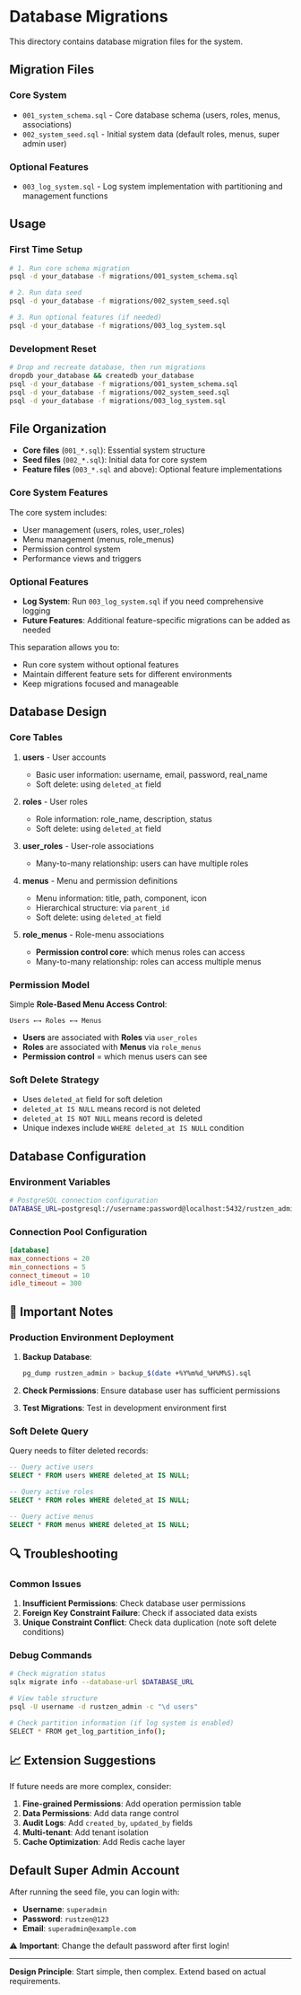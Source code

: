 # Database Migrations

This directory contains database migration files for the system.

## Migration Files

### Core System

- `001_system_schema.sql` - Core database schema (users, roles, menus, associations)
- `002_system_seed.sql` - Initial system data (default roles, menus, super admin user)

### Optional Features

- `003_log_system.sql` - Log system implementation with partitioning and management functions

## Usage

### First Time Setup

```bash
# 1. Run core schema migration
psql -d your_database -f migrations/001_system_schema.sql

# 2. Run data seed
psql -d your_database -f migrations/002_system_seed.sql

# 3. Run optional features (if needed)
psql -d your_database -f migrations/003_log_system.sql
```

### Development Reset

```bash
# Drop and recreate database, then run migrations
dropdb your_database && createdb your_database
psql -d your_database -f migrations/001_system_schema.sql
psql -d your_database -f migrations/002_system_seed.sql
psql -d your_database -f migrations/003_log_system.sql
```

## File Organization

- **Core files** (`001_*.sql`): Essential system structure
- **Seed files** (`002_*.sql`): Initial data for core system
- **Feature files** (`003_*.sql` and above): Optional feature implementations

### Core System Features

The core system includes:

- User management (users, roles, user_roles)
- Menu management (menus, role_menus)
- Permission control system
- Performance views and triggers

### Optional Features

- **Log System**: Run `003_log_system.sql` if you need comprehensive logging
- **Future Features**: Additional feature-specific migrations can be added as needed

This separation allows you to:

- Run core system without optional features
- Maintain different feature sets for different environments
- Keep migrations focused and manageable

## Database Design

### Core Tables

1. **users** - User accounts

   - Basic user information: username, email, password, real_name
   - Soft delete: using `deleted_at` field

2. **roles** - User roles

   - Role information: role_name, description, status
   - Soft delete: using `deleted_at` field

3. **user_roles** - User-role associations

   - Many-to-many relationship: users can have multiple roles

4. **menus** - Menu and permission definitions

   - Menu information: title, path, component, icon
   - Hierarchical structure: via `parent_id`
   - Soft delete: using `deleted_at` field

5. **role_menus** - Role-menu associations
   - **Permission control core**: which menus roles can access
   - Many-to-many relationship: roles can access multiple menus

### Permission Model

Simple **Role-Based Menu Access Control**:

```
Users ←→ Roles ←→ Menus
```

- **Users** are associated with **Roles** via `user_roles`
- **Roles** are associated with **Menus** via `role_menus`
- **Permission control** = which menus users can see

### Soft Delete Strategy

- Uses `deleted_at` field for soft deletion
- `deleted_at IS NULL` means record is not deleted
- `deleted_at IS NOT NULL` means record is deleted
- Unique indexes include `WHERE deleted_at IS NULL` condition

## Database Configuration

### Environment Variables

```bash
# PostgreSQL connection configuration
DATABASE_URL=postgresql://username:password@localhost:5432/rustzen_admin
```

### Connection Pool Configuration

```toml
[database]
max_connections = 20
min_connections = 5
connect_timeout = 10
idle_timeout = 300
```

## 🚨 Important Notes

### Production Environment Deployment

1. **Backup Database**:

   ```bash
   pg_dump rustzen_admin > backup_$(date +%Y%m%d_%H%M%S).sql
   ```

2. **Check Permissions**: Ensure database user has sufficient permissions

3. **Test Migrations**: Test in development environment first

### Soft Delete Query

Query needs to filter deleted records:

```sql
-- Query active users
SELECT * FROM users WHERE deleted_at IS NULL;

-- Query active roles
SELECT * FROM roles WHERE deleted_at IS NULL;

-- Query active menus
SELECT * FROM menus WHERE deleted_at IS NULL;
```

## 🔍 Troubleshooting

### Common Issues

1. **Insufficient Permissions**: Check database user permissions
2. **Foreign Key Constraint Failure**: Check if associated data exists
3. **Unique Constraint Conflict**: Check data duplication (note soft delete conditions)

### Debug Commands

```bash
# Check migration status
sqlx migrate info --database-url $DATABASE_URL

# View table structure
psql -U username -d rustzen_admin -c "\d users"

# Check partition information (if log system is enabled)
SELECT * FROM get_log_partition_info();
```

## 📈 Extension Suggestions

If future needs are more complex, consider:

1. **Fine-grained Permissions**: Add operation permission table
2. **Data Permissions**: Add data range control
3. **Audit Logs**: Add `created_by`, `updated_by` fields
4. **Multi-tenant**: Add tenant isolation
5. **Cache Optimization**: Add Redis cache layer

## Default Super Admin Account

After running the seed file, you can login with:

- **Username**: `superadmin`
- **Password**: `rustzen@123`
- **Email**: `superadmin@example.com`

⚠️ **Important**: Change the default password after first login!

---

**Design Principle**: Start simple, then complex. Extend based on actual requirements.
